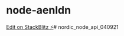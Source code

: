 # node-aenldn

[Edit on StackBlitz ⚡️](https://stackblitz.com/edit/node-aenldn)# nordic_node_api_040921

